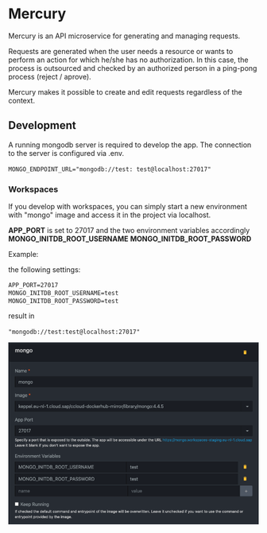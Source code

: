 # Mercury

Mercury is an API microservice for generating and managing requests.

Requests are generated when the user needs a resource or wants to perform an action for which he/she has no authorization. In this case, the process is outsourced and checked by an authorized person in a ping-pong process (reject / aprove).

Mercury makes it possible to create and edit requests regardless of the context.

## Development

A running mongodb server is required to develop the app. The connection to the server is configured via .env.

`MONGO_ENDPOINT_URL="mongodb://test: test@localhost:27017"`

### Workspaces

If you develop with workspaces, you can simply start a new environment with "mongo" image and access it in the project via localhost.

**APP_PORT** is set to 27017
and the two environment variables accordingly
**MONGO_INITDB_ROOT_USERNAME** **MONGO_INITDB_ROOT_PASSWORD**

Example:

the following settings:

```
APP_PORT=27017
MONGO_INITDB_ROOT_USERNAME=test
MONGO_INITDB_ROOT_PASSWORD=test
```

result in

`"mongodb://test:test@localhost:27017"`

![Screenshot](./doc/mongo_env.png)
